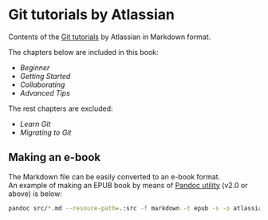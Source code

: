 # Git tutorials by Atlassian

Contents of the [Git tutorials](https://www.atlassian.com/git/tutorials) by Atlassian in Markdown format.

The chapters below are included in this book:  
- *Beginner*
- *Getting Started*
- *Collaborating*
- *Advanced Tips*

The rest chapters are excluded:  
- *Learn Git*
- *Migrating to Git*

## Making an e-book

The Markdown file can be easily converted to an e-book format.  
An example of making an EPUB book by means of [Pandoc utility](https://pandoc.org/) (v2.0 or above) is below:

```bash
pandoc src/*.md --resouce-path=.:src -f markdown -t epub -s -o atlassian-git-tutorials.epub
```